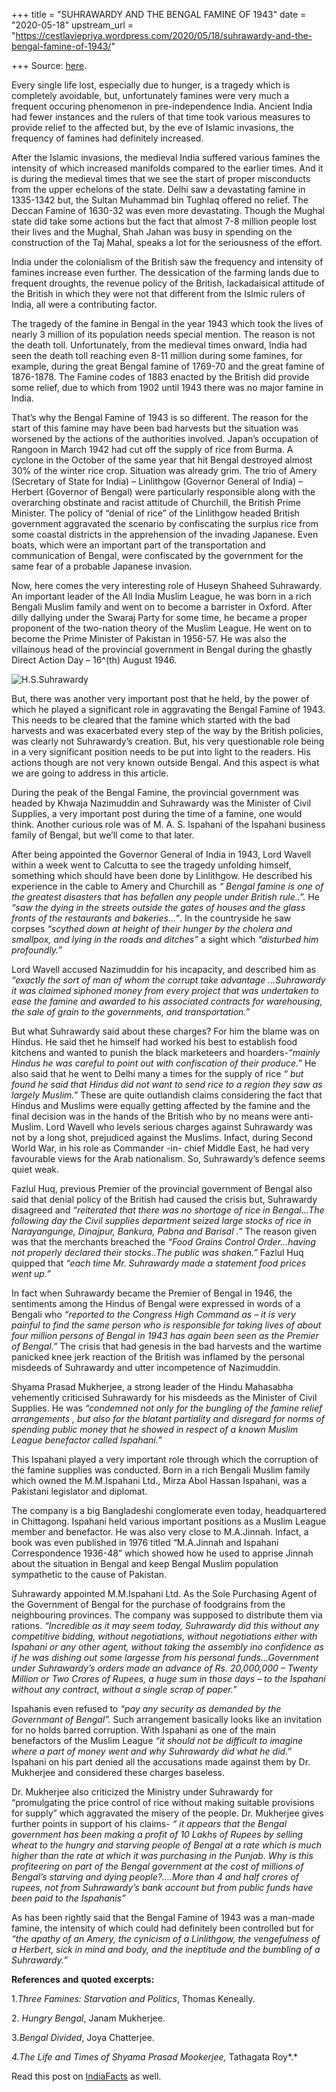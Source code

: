 +++
title = "SUHRAWARDY AND THE BENGAL FAMINE OF 1943"
date = "2020-05-18"
upstream_url = "https://cestlaviepriya.wordpress.com/2020/05/18/suhrawardy-and-the-bengal-famine-of-1943/"

+++
Source: [here](https://cestlaviepriya.wordpress.com/2020/05/18/suhrawardy-and-the-bengal-famine-of-1943/).

Every single life lost, especially due to hunger, is a tragedy which is
completely avoidable, but, unfortunately famines were very much a
frequent occuring phenomenon in pre-independence India. Ancient India
had fewer instances and the rulers of that time took various measures to
provide relief to the affected but, by the eve of Islamic invasions, the
frequency of famines had definitely increased.

After the Islamic invasions, the medieval India suffered various famines
the intensity of which increased manifolds compared to the earlier
times. And it is during the medieval times that we see the start of
proper misconducts from the upper echelons of the state. Delhi saw a
devastating famine in 1335-1342 but, the Sultan Muhammad bin Tughlaq
offered no relief. The Deccan Famine of 1630-32 was even more
devastating. Though the Mughal state did take some actions but the fact
that almost 7-8 million people lost their lives and the Mughal, Shah
Jahan was busy in spending on the construction of the Taj Mahal, speaks
a lot for the seriousness of the effort.

India under the colonialism of the British saw the frequency and
intensity of famines increase even further. The dessication of the
farming lands due to frequent droughts, the revenue policy of the
British, lackadaisical attitude of the British in which they were not
that different from the Islmic rulers of India, all were a contributing
factor.

The tragedy of the famine in Bengal in the year 1943 which took the
lives of nearly 3 million of its population needs special mention. The
reason is not the death toll. Unfortunately, from the medieval times
onward, India had seen the death toll reaching even 8-11 million during
some famines, for example, during the great Bengal famine of 1769-70 and
the great famine of 1876-1878. The Famine codes of 1883 enacted by the
British did provide some relief, due to which from 1902 until 1943 there
was no major famine in India.

That’s why the Bengal Famine of 1943 is so different. The reason for the
start of this famine may have been bad harvests but the situation was
worsened by the actions of the authorities involved. Japan’s occupation
of Rangoon in March 1942 had cut off the supply of rice from Burma. A
cyclone in the October of the same year that hit Bengal destroyed almost
30% of the winter rice crop. Situation was already grim. The trio of
Amery (Secretary of State for India) – Linlithgow (Governor General of
India) – Herbert (Governor of Bengal) were particularly responsible
along with the overarching obstinate and racist attitude of Churchill,
the British Prime Minister. The policy of “denial of rice” of the
Linlithgow headed British government aggravated the scenario by
confiscating the surplus rice from some coastal districts in the
apprehension of the invading Japanese. Even boats, which were an
important part of the transportation and communication of Bengal, were
confiscated by the government for the same fear of a probable Japanese
invasion.

Now, here comes the very interesting role of Huseyn Shaheed Suhrawardy.
An important leader of the All India Muslim League, he was born in a
rich Bengali Muslim family and went on to become a barrister in Oxford.
After dilly dallying under the Swaraj Party for some time, he became a
proper proponent of the two-nation theory of the Muslim League. He went
on to become the Prime Minister of Pakistan in 1956-57. He was also the
villainous head of the provincial government in Bengal during the
ghastly Direct Action Day – 16^(th) August 1946.

![**H.S.Suhrawardy**](https://cestlaviepriya.files.wordpress.com/2020/05/220px-h_s_suhrawardy.jpg?w=220)

But, there was another very important post that he held, by the power of
which he played a significant role in aggravating the Bengal Famine of
1943. This needs to be cleared that the famine which started with the
bad harvests and was exacerbated every step of the way by the British
policies, was clearly not Suhrawardy’s creation. But, his very
questionable role being in a very significant position needs to be put
into light to the readers. His actions though are not very known outside
Bengal. And this aspect is what we are going to address in this article.

During the peak of the Bengal Famine, the provincial government was
headed by Khwaja Nazimuddin and Suhrawardy was the Minister of Civil
Supplies, a very important post during the time of a famine, one would
think. Another curious role was of M. A. S. Ispahani of the Ispahani
business family of Bengal, but we’ll come to that later.

After being appointed the Governor General of India in 1943, Lord Wavell
within a week went to Calcutta to see the tragedy unfolding himself,
something which should have been done by Linlithgow. He described his
experience in the cable to Amery and Churchill as *“ Bengal famine is
one of the greatest disasters that has befallen any people under British
rule..”.* He *“saw the dying in the streets outside the gates of houses
and the glass fronts of the restaurants and bakeries…”*. In the
countryside he saw corpses *“scythed down at height of their hunger by
the cholera and smallpox, and lying in the roads and ditches”* a sight
which *“disturbed him profoundly.”*

Lord Wavell accused Nazimuddin for his incapacity, and described him as
*“exactly the sort of man of whom the corrupt take advantage …Suhrawardy
it was claimed siphoned money from every project that was undertaken to
ease the famine and awarded to his associated contracts for
warehousing, the sale of grain to the governments, and transportation.”*

But what Suhrawardy said about these charges? For him the blame was on
Hindus. He said thet he himself had worked his best to establish food
kitchens and wanted to punish the black marketeers and hoarders-*“mainly
Hindus he was careful to point out with confiscation of their produce.”*
He also said that he went to Delhi many a times for the supply of rice
*“ but found he said that Hindus did not want to send rice to a region
they saw as largely Muslim.”* These are quite outlandish claims
considering the fact that Hindus and Muslims were equally getting
affected by the famine and the final decision was in the hands of the
British who by no means were anti-Muslim. Lord Wavell who levels serious
charges against Suhrawardy was not by a long shot, prejudiced against
the Muslims. Infact, during Second World War, in his role as Commander
-in- chief Middle East, he had very favourable views for the Arab
nationalism. So, Suhrawardy’s defence seems quiet weak.

Fazlul Huq, previous Premier of the provincial government of Bengal also
said that denial policy of the British had caused the crisis but,
Suhrawardy disagreed and *“reiterated that there was no shortage of rice
in Bengal…The following day the Civil supplies department seized large
stocks of rice in Narayangunge, Dinajpur, Bankura, Pabna and Barisal .”*
The reason given was that the merchants breached the *“Food Grains
Control Order…having not properly declared their stocks..The public was
shaken.”* Fazlul Huq quipped that *“each time Mr. Suhrawardy made a
statement food prices went up.”*

In fact when Suhrawardy became the Premier of Bengal in 1946, the
sentiments among the Hindus of Bengal were expressed in words of a
Bengali who *“reported to the Congress High Command as – it is very
painful to find the same person who is responsible for taking lives of
about four million persons of Bengal in 1943 has again been seen as the
Premier of Bengal.”* The crisis that had genesis in the bad harvests and
the wartime panicked knee jerk reaction of the British was inflamed by
the personal misdeeds of Suhrawardy and utter incompetence of
Nazimuddin.

Shyama Prasad Mukherjee, a strong leader of the Hindu Mahasabha
vehemently criticised Suhrawardy for his misdeeds as the Minister of
Civil Supplies. He was *“condemned not only for the bungling of the
famine relief arrangements , but also for the blatant partiality and
disregard for norms of spending public money that he showed in respect
of a known Muslim League benefactor called Ispahani.”*

This Ispahani played a very important role through which the corruption
of the famine supplies was conducted. Born in a rich Bengali Muslim
family which owned the M.M.Ispahani Ltd., Mirza Abol Hassan Ispahani,
was a Pakistani legislator and diplomat.

The company is a big Bangladeshi conglomerate even today, headquartered
in Chittagong. Ispahani held various important positions as a Muslim
League member and benefactor. He was also very close to M.A.Jinnah.
Infact, a book was even published in 1976 titled “M.A.Jinnah and
Ispahani Correspondence 1936-48” which showed how he used to apprise
Jinnah about the situation in Bengal and keep Bengal Muslim population
sympathetic to the cause of Pakistan.

Suhrawardy appointed M.M.Ispahani Ltd. As the Sole Purchasing Agent of
the Government of Bengal for the purchase of foodgrains from the
neighbouring provinces. The company was supposed to distribute them via
rations. *“Incredible as it may seem today, Suhrawardy did this without
any competitive bidding, without negotiations, without negotiations
either with Ispahani or any other agent, without taking the assembly ino
confidence as if he was dishing out some largesse from his personal
funds…Government under Suhrawardy’s orders made an advance of Rs.
20,000,000 – Twenty Million or Two Crores of Rupees, a huge sum in those
days – to the Ispahani without any contract, without a single scrap of
paper.”*

Ispahanis even refused to *“pay any security as demanded by the
Governmant of Bengal”.* Such arrangement basically looks like an
invitation for no holds barred corruption. With Ispahani as one of the
main benefactors of the Muslim League *“it should not be difficult to
imagine where a part of money went and why Suhrawardy did what he did.”*
Ispahani on his part denied all the accusations made against them by Dr.
Mukherjee and considered these charges baseless.

Dr. Mukherjee also criticized the Ministry under Suhrawardy for
“promulgating the price control of rice without making suitable
provisions for supply” which aggravated the misery of the people. Dr.
Mukherjee gives further points in support of his claims- *“ it appears
that the Bengal government has been making a profit of 10 Lakhs of
Rupees by selling wheat to the hungry and starving people of Bengal at a
rate which is much higher than the rate at which it was purchasing in
the Punjab. Why is this profiteering on part of the Bengal government at
the cost of millions of Bengal’s starving and dying people?….More than 4
and half crores of rupees, not from Suhrawardy’s bank account but from
public funds have been paid to the Ispahanis”*

As has been rightly said that the Bengal Famine of 1943 was a man-made
famine, the intensity of which could had definitely been controlled but
for *“the apathy of an Amery, the cynicism of a Linlithgow, the
vengefulness of a Herbert, sick in mind and body, and the ineptitude and
the bumbling of a Suhrawardy.”*

**References** **and** **quoted** **excerpts:**

1.*Three Famines: Starvation and Politics*, Thomas Keneally.

2\. *Hungry Bengal*, Janam Mukherjee.

3.*Bengal Divided*, Joya Chatterjee.

*4.The Life and Times of Shyama Prasad Mookerjee,* Tathagata Roy*.*

Read this post on
[IndiaFacts](https://www.indiafacts.org.in/archives/suhrawardy-and-the-bengal-famine-of-1943/)
as well.

